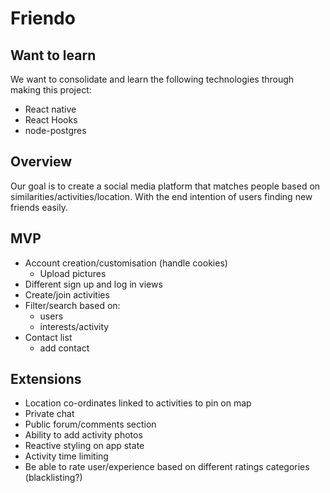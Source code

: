 # Friendo

## Want to learn

We want to consolidate and learn the following technologies through making this project:

* React native
* React Hooks
* node-postgres

## Overview

Our goal is to create a social media platform that matches people based on similarities/activities/location. With the end intention of users finding new friends easily.

## MVP

* Account creation/customisation (handle cookies)
  * Upload pictures
* Different sign up and log in views
* Create/join activities
* Filter/search based on:
  * users
  * interests/activity
* Contact list
  * add contact

## Extensions

* Location co-ordinates linked to activities to pin on map
* Private chat
* Public forum/comments section
* Ability to add activity photos
* Reactive styling on app state
* Activity time limiting
* Be able to rate user/experience based on different ratings categories (blacklisting?)
















